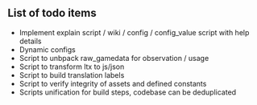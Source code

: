## List of todo items

- Implement explain script / wiki / config / config_value script with help details
- Dynamic configs 
- Script to unbpack raw_gamedata for observation / usage
- Script to transform ltx to js/json
- Script to build translation labels
- Script to verify integrity of assets and defined constants
- Scripts unification for build steps, codebase can be deduplicated

